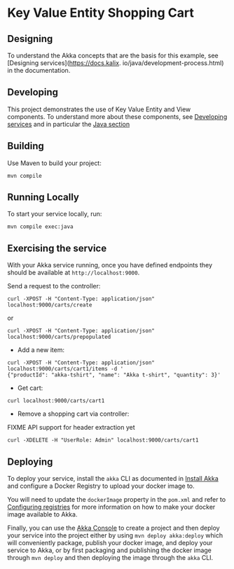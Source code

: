 # Key Value Entity Shopping Cart

## Designing

To understand the Akka concepts that are the basis for this example, see [Designing services](https://docs.kalix.
io/java/development-process.html) in the documentation.

## Developing

This project demonstrates the use of Key Value Entity and View components.
To understand more about these components, see [Developing services](https://docs.kalix.io/services/)
and in particular the [Java section](https://docs.kalix.io/java/)

## Building

Use Maven to build your project:

```shell
mvn compile
```

## Running Locally

To start your service locally, run:

```shell
mvn compile exec:java
```

## Exercising the service

With your Akka service running, once you have defined endpoints they should be available at `http://localhost:9000`.

Send a request to the controller:
```shell
curl -XPOST -H "Content-Type: application/json" localhost:9000/carts/create
```

or
```shell
curl -XPOST -H "Content-Type: application/json" localhost:9000/carts/prepopulated
```

* Add a new item:

```shell
curl -XPOST -H "Content-Type: application/json" localhost:9000/carts/cart1/items -d '
{"productId": "akka-tshirt", "name": "Akka t-shirt", "quantity": 3}' 
```

* Get cart:

```shell
curl localhost:9000/carts/cart1
```

* Remove a shopping cart via controller:

FIXME API support for header extraction yet
```shell
curl -XDELETE -H "UserRole: Admin" localhost:9000/carts/cart1
```

## Deploying

To deploy your service, install the `akka` CLI as documented in
[Install Akka](https://docs.kalix.io/kalix/install-kalix.html)
and configure a Docker Registry to upload your docker image to.

You will need to update the `dockerImage` property in the `pom.xml` and refer to
[Configuring registries](https://doc.akka.io/operations/container-registries.html)
for more information on how to make your docker image available to Akka.

Finally, you can use the [Akka Console](https://console.kalix.io)
to create a project and then deploy your service into the project either by using `mvn deploy akka:deploy` which
will conveniently package, publish your docker image, and deploy your service to Akka, or by first packaging and
publishing the docker image through `mvn deploy` and then deploying the image
through the `akka` CLI.
